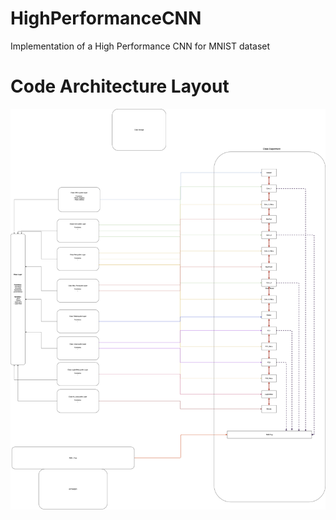# HighPerformanceCNN
Implementation of a High Performance CNN for MNIST dataset

# Code Architecture Layout

![Architecture](./Design/CNN_Structure.png)